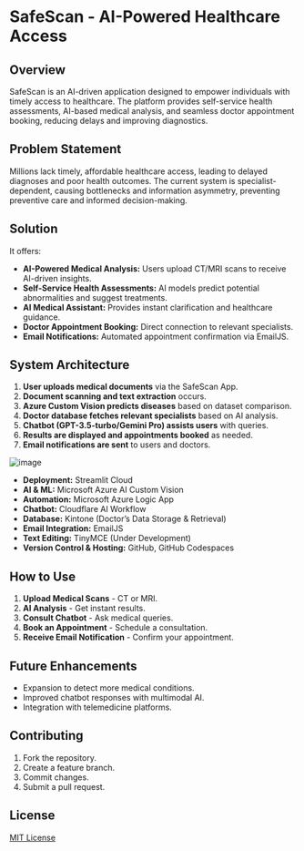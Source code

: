 # SafeScan - AI-Powered Healthcare Access

## Overview
SafeScan is an AI-driven application designed to empower individuals with timely access to healthcare. The platform provides self-service health assessments, AI-based medical analysis, and seamless doctor appointment booking, reducing delays and improving diagnostics.

## Problem Statement
Millions lack timely, affordable healthcare access, leading to delayed diagnoses and poor health outcomes. The current system is specialist-dependent, causing bottlenecks and information asymmetry, preventing preventive care and informed decision-making.

## Solution
It offers:
- **AI-Powered Medical Analysis:** Users upload CT/MRI scans to receive AI-driven insights.
- **Self-Service Health Assessments:** AI models predict potential abnormalities and suggest treatments.
- **AI Medical Assistant:** Provides instant clarification and healthcare guidance.
- **Doctor Appointment Booking:** Direct connection to relevant specialists.
- **Email Notifications:** Automated appointment confirmation via EmailJS.

## System Architecture
1. **User uploads medical documents** via the SafeScan App.
2. **Document scanning and text extraction** occurs.
3. **Azure Custom Vision predicts diseases** based on dataset comparison.
4. **Doctor database fetches relevant specialists** based on AI analysis.
5. **Chatbot (GPT-3.5-turbo/Gemini Pro) assists users** with queries.
6. **Results are displayed and appointments booked** as needed.
7. **Email notifications are sent** to users and doctors.

  ![image](https://github.com/user-attachments/assets/7798f905-f56f-495e-8025-1e30128bdfae)

- **Deployment:** Streamlit Cloud
- **AI & ML:** Microsoft Azure AI Custom Vision
- **Automation:** Microsoft Azure Logic App
- **Chatbot:** Cloudflare AI Workflow
- **Database:** Kintone (Doctor’s Data Storage & Retrieval)
- **Email Integration:** EmailJS
- **Text Editing:** TinyMCE (Under Development)
- **Version Control & Hosting:** GitHub, GitHub Codespaces

## How to Use
1. **Upload Medical Scans** - CT or MRI.
2. **AI Analysis** - Get instant results.
3. **Consult Chatbot** - Ask medical queries.
4. **Book an Appointment** - Schedule a consultation.
5. **Receive Email Notification** - Confirm your appointment.

## Future Enhancements
- Expansion to detect more medical conditions.
- Improved chatbot responses with multimodal AI.
- Integration with telemedicine platforms.

## Contributing
1. Fork the repository.
2. Create a feature branch.
3. Commit changes.
4. Submit a pull request.

## License
[MIT License](LICENSE)


